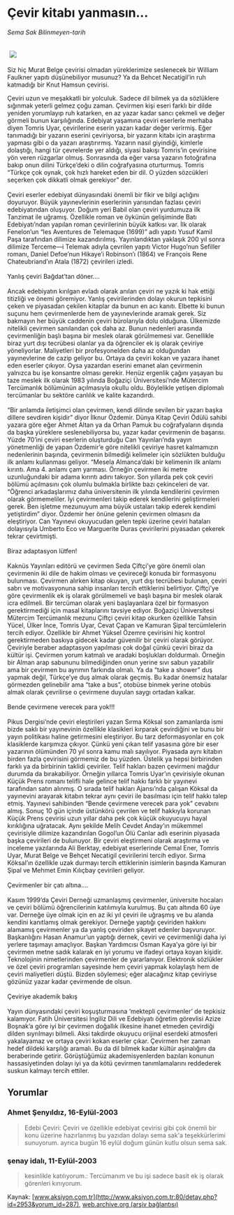 # Çevir kitabı yanmasın...

*Sema Sak Bilinmeyen-tarih*

<div>
 <font>
  <img border="0" height="1" src="/web/20031127105154im_/http://www.aksiyon.com.tr/images/blank.gif"/>
 </font>
 <font class="content">
  <p>
   <img border="0" hspace="5" src="http://web.archive.org/web/20031127105154im_/http://www.aksiyon.com.tr/resim/457/66.jpg" vspace="5"/>
  </p>
 </font>
 <font class="content">
  Siz hiç Murat Belge çevirisi olmadan yüreklerimize seslenecek bir William Faulkner yapıtı düşünebiliyor musunuz? Ya da Behcet Necatigil’in ruh katmadığı bir Knut Hamsun çevirisi.
 </font>
 <p>
  <font class="content">
   Çeviri uzun ve meşakkatli bir yolculuk. Sadece dil bilmek ya da sözlüklere  sığınmak yeterli gelmez çoğu zaman. Çevirmen kişi eseri farklı bir dilde yeniden yorumlayıp ruh katarken, en az yazar kadar sancı çekmeli ve değer görmeli bunun karşılığında. Edebiyat yaşamına çeviri eserlerle merhaba diyen Tomris Uyar, çevirilerine eserin yazarı kadar değer verirmiş. Eğer tanımadığı bir yazarın eserini çeviriyorsa, bir yazarın kitabı için araştırma yapması gibi o da yazarı araştırırmış. Yazarın nasıl giyindiği, kimlerle dolaştığı, hangi tür çevrelerde yer aldığı, siyasi bakışı Tomris’in çevirisine yön veren rüzgarlar olmuş. Sonrasında da eğer varsa yazarın fotoğrafına bakıp onun dilini Türkçe’deki o dilin coğrafyasına oturturmuş. Tomris “Türkçe çok oynak, çok hızlı hareket eden bir dil. O yüzden sözcükleri seçerken çok dikkatli olmak gerekiyor” der.
   <br/>
   <br/>
   Çeviri eserler edebiyat dünyasındaki önemli bir fikir ve bilgi açlığını doyuruyor. Büyük yayınevlerinin eserlerinin yarısından fazlası çeviri edebiyatından oluşuyor. Doğum yeri Babil olan çeviri yurdumuza ilk Tanzimat ile uğramış. Özellikle roman ve öykünün gelişiminde Batı Edebiyatı’ndan yapılan roman çevirilerinin büyük katkısı var. İlk olarak Fenelon’un “les Aventures de Telemaque (1699)” adlı yapıtı Yusuf Kamil Paşa tarafından dilimize kazandırılmış. Yayınlandıktan yaklaşık 200 yıl sonra dilimize Terceme—i Telemak adıyla çevrilen yapıtı Victor Hugo’nun Sefiller romanı, Daniel Defoe’nun Hikaye’i Robinson’ı (1864) ve François Rene Chateubriand’ın Atala (1872) çevirileri izledi.
   <br/>
   <br/>
   Yanlış çeviri Bağdat’tan döner….
   <br/>
   <br/>
   Ancak edebiyatın kırılgan evladı olarak anılan çeviri ne yazık ki hak ettiği titizliği ve önemi göremiyor. Yanlış çevirilerinden dolayı okurun tepkisini çeken ve piyasadan çekilen kitaplar da bunun en acı kanıtı. Elbette ki bunun suçunu hem çevirmenlerde hem de yayınevlerinde aramak gerek. Siz bakmayın her büyük caddenin çeviri bürolarıyla dolu olduğuna. Ülkemizde nitelikli çevirmen sanılandan çok daha az. Bunun nedenleri arasında çevirmenliğin başlı başına bir meslek olarak görülmemesi var. Genellikle biraz yurt dışı tecrübesi olanlar ya da öğrenciler ek iş olarak çeviriye yöneliyorlar. Maliyetleri bir profesyonelden daha az olduğundan yayınevlerine de cazip geliyor bu. Ortaya da çeviri kokan ve yazara ihanet eden eserler çıkıyor. Oysa yazardan eserini emanet alan çevirmenin yalnızca bu işe konsantre olması gerekir. Henüz ergenlik çağını yaşayan bu taze meslek ilk olarak 1983 yılında Boğaziçi Üniversitesi’nde Mütercim Tercümanlık bölümünün açılmasıyla okullu oldu. Böylelikle yetişen diplomalı tercümanlar bu sektöre canlılık ve kalite kazandırdı.
   <br/>
   <br/>
   “Bir anlamda iletişimci olan çevirmen, kendi dilinde sevilen bir yazarı başka dillere sevdiren kişidir” diyor İlknur Özdemir. Dünya Kitap Çeviri Ödülü sahibi yazara göre eğer Ahmet Altan ya da Orhan Pamuk bu coğrafyaların dışında da başka yüreklere seslenebiliyorsa bu, yazar kadar çevirmenin de başarısı. Yüzde 70’ini çeviri eserlerin oluşturduğu Can Yayınları’nda yayın yönetmenliği de yapan Özdemir’e göre nitelikli çeviriye hasret kalmamızın nedenlerinin başında, çevirmenin bilmediği kelimeler için sözlükten bulduğu ilk anlamı kullanması geliyor. “Mesela Almanca’daki bir kelimenin ilk anlamı kırıntı. Ama 4. anlamı çam yarması. Örneğin çevirmen iki metre uzunluğundaki bir adama kırıntı adını takıyor. Son yıllarda pek çok çeviri bölümü açılmasını çok olumlu bulmakla birlikte bazı çekinceleri de var. “Öğrenci arkadaşlarımız daha üniversitenin ilk yılında kendilerini çevirmen olarak görmemeliler. İyi çevirmenleri takip ederek kendilerini geliştirmeleri gerek. Ben işletme mezunuyum ama büyük ustaları takip ederek kendimi yetiştirdim” diyor. Özdemir her önüne gelenin çevirmen olmasını da eleştiriyor. Can Yayınevi okuyucudan gelen tepki üzerine çeviri hataları dolayısıyla Umberto Eco ve Marguerite Duras çevirilerini piyasadan çekerek tekrar çevirtmişti.
   <br/>
   <br/>
   Biraz adaptasyon lütfen!
   <br/>
   <br/>
   Kaknüs Yayınları editörü ve çevirmen Seda Çiftçi’ye göre önemli olan çevirmenin iki dile de hakim olması ve çevireceği konuda bir formasyonu bulunması. Çevirmen alırken kitap okuyan, yurt dışı tecrübesi bulunan, çeviri sabrı ve motivasyonuna sahip insanları tercih ettiklerini belirtiyor. Çiftçi’ye göre çevirmenlik ek iş olarak görülmemeli ve başlı başına bir meslek olarak icra edilmeli. Bir tercüman olarak yeni başlayanlara özel bir formasyon gerektirmediği için masal kitaplarını tavsiye ediyor. Boğaziçi Üniversitesi Mütercim Tercümanlık mezunu Çiftçi çeviri kitap okurken özellikle Tahsin Yücel, Ülker İnce, Tomris Uyar, Cevat Çapan ve Kamuran Şipal tercümlelerin tercih ediyor. Özellikle bir Ahmet Yüksel Özemre çevirisini hiç kontrol gerektirmeden baskıya gidecek kadar güvenilir bir çeviri olarak görüyor. Çeviriyle beraber adaptasyon yapılması çok doğal çünkü çeviri biraz da kültür işi. Çevirmen yorum katmalı ve aradaki boşlukları doldurmalı. Örneğin bir Alman arap sabununu bilmediğinden onun yerine sıvı sabun yazabilir ama bir çevirmen bu ayrımın farkında olmalı. Ya da “take a shower” duş yapmak değil, Türkçe’ye duş almak olarak geçmiş. Bu kadar önemsiz hatalar görmezden gelinebilir ama “take a bus”, otobüse binmek yerine otobüs almak olarak çevrilirse o çevirmene duyulan saygı ortadan kalkar.
   <br/>
   <br/>
   Bende çevirmene verecek para yok!!!
   <br/>
   <br/>
   Pikus Dergisi’nde çeviri eleştirileri yazan Sırma Köksal son zamanlarda ismi bizde saklı bir yayınevinin özellikle klasikleri kırparak çevirdiğini ve bunu bir yayın politikası haline getirmesini eleştiriyor. Bu tarz deformasyonlar en çok klasiklerde karşımıza çıkıyor. Çünkü yeni çıkan telif yasasına göre bir eser yazarının ölümünden 70 yıl sonra kamu malı sayılıyor. Piyasada aynı kitabın birden fazla çevirisini görmemiz de bu yüzden. Üstelik ya hepsi birbirinden farklı ya da birbirinin taklidi çeviriler. Telif hakları bazen çevirmeni mağdur durumda da bırakabiliyor. Örneğin yıllarca Tomris Uyar’ın çevirisiyle okunan Küçük Prens romanı telifli hale gelince telif hakkı farklı bir yayınevi tarafından satın alınmış. O sırada telif hakları Ajansı’nda çalışan Köksal da yayınevini arayarak kitabın tekrar aynı çeviri ile basılması için telif hakkı talep etmiş. Yayınevi sahibinden “Bende çevirmene verecek para yok” cevabını almış. Sonuç 10 gün içinde üstünkörü çevrilen ve telif hakkıyla korunan Küçük Prens çevirisi uzun yıllar daha pek çok küçük okuyucuyu hayal kırıklığına uğratacak. Aynı şekilde Melih Cevdet Anday’ın mükemmel çevirisiyle dilimize kazandırılan Gogol’un Ölü Canlar adlı eserinin piyasada başka çevirileri de bulunuyor. Bir çeviri eleştirmeni olarak araştırma ve inceleme yazılarında Ali Berktay, edebiyat eserlerinde Cemal Ener, Tomris Uyar, Murat Belge ve Behçet Necatigil çevirilerini tercih ediyor. Sırma Köksal’ın özellikle uzak durmayı tercih ettiklerinin isimlerin başında Kamuran Şipal ve Mehmet Emin Kılıçbay çevirileri geliyor.
   <br/>
   <br/>
   Çevirmenler bir çatı altına….
   <br/>
   <br/>
   Kasım 1999’da Çeviri Derneği uzmanlaşmış çevirmenler, üniversite hocaları ve çeviri bölümü öğrencilerinin katılımıyla kurulmuş. Bu çatı altında 60 üye var. Derneğe üye olmak için en az iki yıl çeviri ile uğraşmış ve bu alanda kendini kanıtlamış olmak gerekiyor. Derneğe yaptığı çeviriden hakkını alamamış çevirmenler ya da yanlış çeviriden şikayet edenler başvuruyor. Başkanlığını Hasan Anamur’un yaptığı dernek, çeviri ve çevirmenliği daha iyi yerlere taşımayı amaçlıyor. Başkan Yardımcısı Osman Kaya’ya göre iyi bir çevirmen metne sadık kalarak en iyi yorumu ve ifadeyi ortaya koyan kişidir. Teknolojinin nimetlerinden çevirmenler de yararlanıyor. Elektronik sözlükler ve özel çeviri programları sayesinde hem çeviri yapmak kolaylaştı hem de çeviri maliyetleri düştü. Bizden söylemesi; eğer alacağınız kitap çeviriyse gözünüz yazar kadar çevirmende de olsun.
   <br/>
   <br/>
   Çeviriye akademik bakış
   <br/>
   <br/>
   Yayın dünyasındaki çeviri koşuşturmasına ‘mektepli çevirmenler’ de tepkisiz kalamıyor. Fatih Üniversitesi İngiliz Dili ve Edebiyatı öğretim görevlisi Azize Boşnak’a göre iyi bir çevirmen doğallık ilkesine ihanet etmeden çevirdiği dilden sıyrılmayı bilmeli. Aksi takdirde okuyucu orijinal eserdeki atmosferi yakalayamaz ve ortaya çeviri kokan eserler çıkar. Çevirmen her zaman hedef dildeki karşılığı aramalı. Bu da dil bilmek kadar kültür aşinalığını da beraberinde getirir. Görüştüğümüz akademisyenlerden bazıları konunun hassasiyetinden dolayı iyi ya da kötü çevirmen tanımlamalarını reddederek suskun kalmayı tercih ettiler.
  </font>
 </p>
</div>


## Yorumlar

### Ahmet Şenyıldız, 16-Eylül-2003
> Edebi Çeviri: 
> Çeviri ve özellikle edebiyat çevirisi gibi çok önemli bir konu üzerine hazırlanmış bu yazıdan dolayı sema sak'a teşekkürlerimi sunuyorum. ayrıca bugün 16 eylül doğum günün kutlu olsun sema sak.

### şenay idalı, 11-Eylül-2003
> kesinlikle katılıyorum.: 
> Tercümanım ve bu işi sadece basit ek iş olarak görenleri kınıyorum.

Kaynak: [www.aksiyon.com.tr](http://www.aksiyon.com.tr:80/detay.php?id=2953&yorum_id=287), [web.archive.org (arşiv bağlantısı)](http://web.archive.org/web/20031127105154/http://www.aksiyon.com.tr:80/detay.php?id=2953&yorum_id=287)
